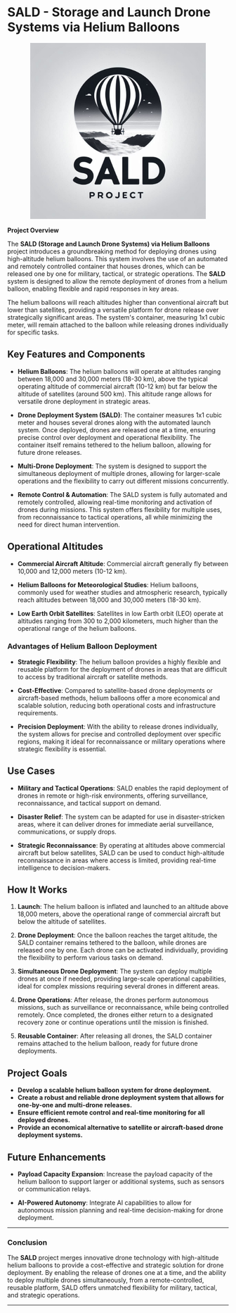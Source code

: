 # **SALD - Storage and Launch Drone Systems via Helium Balloons**


<p align="center">
  
<img src="SALD-Project.png" alt="AI-Chat-Enhacer" width="400"/>

</p>


**Project Overview**

The **SALD (Storage and Launch Drone Systems) via Helium Balloons** project introduces a groundbreaking method for deploying drones using high-altitude helium balloons. This system involves the use of an automated and remotely controlled container that houses drones, which can be released one by one for military, tactical, or strategic operations. The **SALD** system is designed to allow the remote deployment of drones from a helium balloon, enabling flexible and rapid responses in key areas.

The helium balloons will reach altitudes higher than conventional aircraft but lower than satellites, providing a versatile platform for drone release over strategically significant areas. The system's container, measuring 1x1 cubic meter, will remain attached to the balloon while releasing drones individually for specific tasks.

## **Key Features and Components**

- **Helium Balloons**: The helium balloons will operate at altitudes ranging between 18,000 and 30,000 meters (18-30 km), above the typical operating altitude of commercial aircraft (10-12 km) but far below the altitude of satellites (around 500 km). This altitude range allows for versatile drone deployment in strategic areas.

- **Drone Deployment System (SALD)**: The container measures 1x1 cubic meter and houses several drones along with the automated launch system. Once deployed, drones are released one at a time, ensuring precise control over deployment and operational flexibility. The container itself remains tethered to the helium balloon, allowing for future drone releases.

- **Multi-Drone Deployment**: The system is designed to support the simultaneous deployment of multiple drones, allowing for larger-scale operations and the flexibility to carry out different missions concurrently.

- **Remote Control & Automation**: The SALD system is fully automated and remotely controlled, allowing real-time monitoring and activation of drones during missions. This system offers flexibility for multiple uses, from reconnaissance to tactical operations, all while minimizing the need for direct human intervention.

## **Operational Altitudes**

- **Commercial Aircraft Altitude**: Commercial aircraft generally fly between 10,000 and 12,000 meters (10-12 km).

- **Helium Balloons for Meteorological Studies**: Helium balloons, commonly used for weather studies and atmospheric research, typically reach altitudes between 18,000 and 30,000 meters (18-30 km).

- **Low Earth Orbit Satellites**: Satellites in low Earth orbit (LEO) operate at altitudes ranging from 300 to 2,000 kilometers, much higher than the operational range of the helium balloons.

### **Advantages of Helium Balloon Deployment**

- **Strategic Flexibility**: The helium balloon provides a highly flexible and reusable platform for the deployment of drones in areas that are difficult to access by traditional aircraft or satellite methods.

- **Cost-Effective**: Compared to satellite-based drone deployments or aircraft-based methods, helium balloons offer a more economical and scalable solution, reducing both operational costs and infrastructure requirements.

- **Precision Deployment**: With the ability to release drones individually, the system allows for precise and controlled deployment over specific regions, making it ideal for reconnaissance or military operations where strategic flexibility is essential.

## **Use Cases**

- **Military and Tactical Operations**: SALD enables the rapid deployment of drones in remote or high-risk environments, offering surveillance, reconnaissance, and tactical support on demand.

- **Disaster Relief**: The system can be adapted for use in disaster-stricken areas, where it can deliver drones for immediate aerial surveillance, communications, or supply drops.

- **Strategic Reconnaissance**: By operating at altitudes above commercial aircraft but below satellites, SALD can be used to conduct high-altitude reconnaissance in areas where access is limited, providing real-time intelligence to decision-makers.

## **How It Works**

1. **Launch**: The helium balloon is inflated and launched to an altitude above 18,000 meters, above the operational range of commercial aircraft but below the altitude of satellites.
   
2. **Drone Deployment**: Once the balloon reaches the target altitude, the SALD container remains tethered to the balloon, while drones are released one by one. Each drone can be activated individually, providing the flexibility to perform various tasks on demand. 

3. **Simultaneous Drone Deployment**: The system can deploy multiple drones at once if needed, providing large-scale operational capabilities, ideal for complex missions requiring several drones in different areas.

4. **Drone Operations**: After release, the drones perform autonomous missions, such as surveillance or reconnaissance, while being controlled remotely. Once completed, the drones either return to a designated recovery zone or continue operations until the mission is finished.

5. **Reusable Container**: After releasing all drones, the SALD container remains attached to the helium balloon, ready for future drone deployments.

## **Project Goals**

- **Develop a scalable helium balloon system for drone deployment.**
- **Create a robust and reliable drone deployment system that allows for one-by-one and multi-drone releases.**
- **Ensure efficient remote control and real-time monitoring for all deployed drones.**
- **Provide an economical alternative to satellite or aircraft-based drone deployment systems.**

## **Future Enhancements**

- **Payload Capacity Expansion**: Increase the payload capacity of the helium balloon to support larger or additional systems, such as sensors or communication relays.

- **AI-Powered Autonomy**: Integrate AI capabilities to allow for autonomous mission planning and real-time decision-making for drone deployment.

---

### **Conclusion**

The **SALD** project merges innovative drone technology with high-altitude helium balloons to provide a cost-effective and strategic solution for drone deployment. By enabling the release of drones one at a time, and the ability to deploy multiple drones simultaneously, from a remote-controlled, reusable platform, SALD offers unmatched flexibility for military, tactical, and strategic operations.

---

